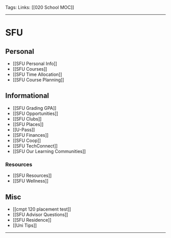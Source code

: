 Tags: 
Links: [[020 School MOC]] 
___
# SFU
## Personal
- [[SFU Personal Info]]
- [[SFU Courses]]
- [[SFU Time Allocation]]
- [[SFU Course Planning]]
## Informational
- [[SFU Grading GPA]]
- [[SFU Opportunities]]
- [[SFU Clubs]]
- [[SFU Places]]
- [[U-Pass]]
- [[SFU Finances]]
- [[SFU Coop]]
- [[SFU TechConnect]]
- [[SFU Our Learning Communities]]
### Resources
- [[SFU Resources]]
- [[SFU Wellness]]
## Misc
- [[cmpt 120 placement test]]
- [[SFU Advisor Questions]]
- [[SFU Residence]]
- [[Uni Tips]]
___
